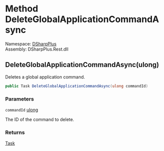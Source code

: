 # Method DeleteGlobalApplicationCommandAsync

Namespace: [DSharpPlus](DSharpPlus.md)  
Assembly: DSharpPlus.Rest.dll

## <a id="DSharpPlus_DiscordRestClient_DeleteGlobalApplicationCommandAsync_System_UInt64_"></a>DeleteGlobalApplicationCommandAsync\(ulong\)

Deletes a global application command.

```csharp
public Task DeleteGlobalApplicationCommandAsync(ulong commandId)
```

### Parameters

`commandId` [ulong](https://learn.microsoft.com/dotnet/api/system.uint64)

The ID of the command to delete.

### Returns

[Task](https://learn.microsoft.com/dotnet/api/system.threading.tasks.task)

